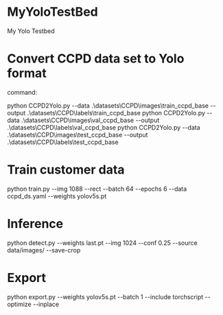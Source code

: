 # MyYoloTestBed
My Yolo Testbed

# Convert CCPD data set to Yolo format
command: 

python CCPD2Yolo.py --data .\datasets\CCPD\images\train_ccpd_base  --output .\datasets\CCPD\labels\train_ccpd_base
python CCPD2Yolo.py --data .\datasets\CCPD\images\val_ccpd_base    --output .\datasets\CCPD\labels\val_ccpd_base
python CCPD2Yolo.py --data .\datasets\CCPD\images\test_ccpd_base   --output .\datasets\CCPD\labels\test_ccpd_base


# Train customer data
python train.py --img 1088 --rect --batch 64 --epochs 6 --data ccpd_ds.yaml --weights yolov5s.pt

# Inference
python detect.py --weights last.pt --img 1024 --conf 0.25 --source data/images/ --save-crop

# Export
python export.py --weights yolov5s.pt  --batch 1 --include torchscript --optimize --inplace
